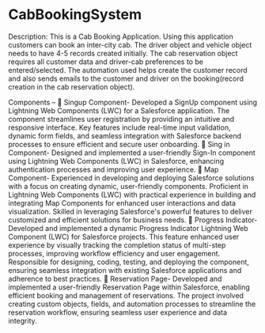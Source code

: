 # CabBookingSystem
Description: This is a Cab Booking Application. Using this application customers can book an inter-city cab. The driver 
object and vehicle object needs to have 4-5 records created initially. The cab reservation object requires all customer 
data and driver-cab preferences to be entered/selected. The automation used helps create the customer record and 
also sends emails to the customer and driver on the booking(record creation in the cab reservation object).

Components –
 Singup Component- Developed a SignUp component using Lightning Web Components (LWC) for a Salesforce 
application. The component streamlines user registration by providing an intuitive and responsive interface. Key 
features include real-time input validation, dynamic form fields, and seamless integration with Salesforce 
backend processes to ensure efficient and secure user onboarding.
 Sing in Component- Designed and implemented a user-friendly Sign-In component using Lightning Web 
Components (LWC) in Salesforce, enhancing authentication processes and improving user experience.
 Map Component- Experienced in developing and deploying Salesforce solutions with a focus on creating 
dynamic, user-friendly components. Proficient in Lightning Web Components (LWC) with practical experience in 
building and integrating Map Components for enhanced user interactions and data visualization. Skilled in 
leveraging Salesforce's powerful features to deliver customized and efficient solutions for business needs.
 Progress Indicator- Developed and implemented a dynamic Progress Indicator Lightning Web Component (LWC) 
for Salesforce projects. This feature enhanced user experience by visually tracking the completion status of 
multi-step processes, improving workflow efficiency and user engagement. Responsible for designing, coding, 
testing, and deploying the component, ensuring seamless integration with existing Salesforce applications and 
adherence to best practices.
 Reservation Page- Developed and implemented a user-friendly Reservation Page within Salesforce, enabling 
efficient booking and management of reservations. The project involved creating custom objects, fields, and 
automation processes to streamline the reservation workflow, ensuring seamless user experience and data 
integrity.
